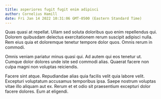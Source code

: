 ```yaml
---
title: asperiores fugit fugit enim adipisci
author: Cornelius Hamill
date: Fri Jan 14 2022 10:31:06 GMT-0500 (Eastern Standard Time)
---
```

Quas quasi at repellat. Ullam sed soluta doloribus quo enim repellendus qui. Dolorem quibusdam delectus exercitationem rerum suscipit adipisci nulla. Rem eius quia et doloremque tenetur tempore dolor quos. Omnis rerum in commodi.

 Omnis veniam pariatur minus quasi qui. Ad autem qui eos tenetur ut. Cumque dolor dolores unde iste sed commodi alias. Quaerat facere non culpa magni non voluptas reiciendis.

 Facere sint atque. Repudiandae alias quia facilis velit quia labore velit. Excepturi voluptatum accusamus temporibus ipsa. Saepe nostrum voluptas vitae illo aliquam aut ex. Rerum et et odio sit praesentium excepturi dolor facere dolores. Eum at eligendi.